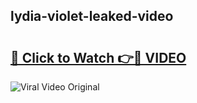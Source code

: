 ## lydia-violet-leaked-video 

# <h2><a href="http://freeplayer.one?title=lydia-violet-leaked-video&ref=21J">🔗 Click to Watch 👉🔴 VIDEO</a></h2>

<a href="http://freeplayer.one?title=lydia-violet-leaked-video&ref=21J" rel="nofollow" data-target="animated-image.originalLink"><img src="https://i.ibb.co.com/xMMVF88/686577567.gif" alt="Viral Video Original" style="max-width: 100%; display: inline-block;" data-target="animated-image.originalImage"></a>

